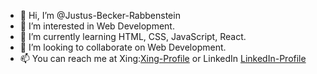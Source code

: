 - 👋 Hi, I’m @Justus-Becker-Rabbenstein
- 👀 I’m interested in Web Development.
- 🌱 I’m currently learning HTML, CSS, JavaScript, React.
- 💞️ I’m looking to collaborate on Web Development.
- 📫 You can reach me at Xing:[Xing-Profile](https://www.xing.com/profile/Justus_BeckerRabbenstein)
 or LinkedIn [LinkedIn-Profile](https://de.linkedin.com/in/justus-becker-rabbenstein-b33b07177)
<!---
Justus-Becker-Rabbenstein/Justus-Becker-Rabbenstein is a ✨ special ✨ repository because its `README.md` (this file) appears on your GitHub profile.
You can click the Preview link to take a look at your changes.
--->
